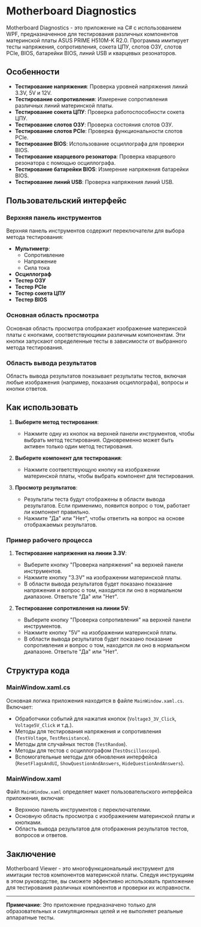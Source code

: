 # Motherboard Diagnostics

Motherboard Diagnostics - это приложение на C# с использованием WPF, предназначенное для тестирования различных компонентов материнской платы ASUS PRIME H510M-K R2.0. Программа имитирует тесты напряжения, сопротивления, сокета ЦПУ, слотов ОЗУ, слотов PCIe, BIOS, батарейки BIOS, линий USB и кварцевых резонаторов.

## Особенности

- **Тестирование напряжения**: Проверка уровней напряжения линий 3.3V, 5V и 12V.
- **Тестирование сопротивления**: Измерение сопротивления различных линий материнской платы.
- **Тестирование сокета ЦПУ**: Проверка работоспособности сокета ЦПУ.
- **Тестирование слотов ОЗУ**: Проверка состояния слотов ОЗУ.
- **Тестирование слотов PCIe**: Проверка функциональности слотов PCIe.
- **Тестирование BIOS**: Использование осциллографа для проверки BIOS.
- **Тестирование кварцевого резонатора**: Проверка кварцевого резонатора с помощью осциллографа.
- **Тестирование батарейки BIOS**: Измерение напряжения батарейки BIOS.
- **Тестирование линий USB**: Проверка напряжения линий USB.

## Пользовательский интерфейс

### Верхняя панель инструментов

Верхняя панель инструментов содержит переключатели для выбора метода тестирования:

- **Мультиметр**:
    - Сопротивление
    - Напряжение
    - Сила тока
- **Осциллограф**
- **Тестер ОЗУ**
- **Тестер PCIe**
- **Тестер сокета ЦПУ**
- **Тестер BIOS**

### Основная область просмотра

Основная область просмотра отображает изображение материнской платы с кнопками, соответствующими различным компонентам. Эти кнопки запускают определенные тесты в зависимости от выбранного метода тестирования.

### Область вывода результатов

Область вывода результатов показывает результаты тестов, включая любые изображения (например, показания осциллографа), вопросы и кнопки ответов.

## Как использовать

1. **Выберите метод тестирования**:
    - Нажмите одну из кнопок на верхней панели инструментов, чтобы выбрать метод тестирования. Одновременно может быть активен только один метод тестирования.

2. **Выберите компонент для тестирования**:
    - Нажмите соответствующую кнопку на изображении материнской платы, чтобы выбрать компонент для тестирования.

3. **Просмотр результатов**:
    - Результаты теста будут отображены в области вывода результатов. Если применимо, появится вопрос о том, работает ли компонент правильно.
    - Нажмите "Да" или "Нет", чтобы ответить на вопрос на основе отображаемых результатов.

### Пример рабочего процесса

1. **Тестирование напряжения на линии 3.3V**:
    - Выберите кнопку "Проверка напряжения" на верхней панели инструментов.
    - Нажмите кнопку "3.3V" на изображении материнской платы.
    - В области вывода результатов будет показано показание напряжения и вопрос о том, находится ли оно в нормальном диапазоне. Ответьте "Да" или "Нет".

2. **Тестирование сопротивления на линии 5V**:
    - Выберите кнопку "Проверка сопротивления" на верхней панели инструментов.
    - Нажмите кнопку "5V" на изображении материнской платы.
    - В области вывода результатов будет показано показание сопротивления и вопрос о том, находится ли оно в нормальном диапазоне. Ответьте "Да" или "Нет".

## Структура кода

### MainWindow.xaml.cs

Основная логика приложения находится в файле `MainWindow.xaml.cs`. Включает:

- Обработчики событий для нажатия кнопок (`Voltage3_3V_Click`, `Voltage5V_Click` и т.д.).
- Методы для тестирования напряжения и сопротивления (`TestVoltage`, `TestResistance`).
- Методы для случайных тестов (`TestRandom`).
- Методы для тестов с осциллографом (`TestOscilloscope`).
- Вспомогательные методы для обновления интерфейса (`ResetFlagsAndUI`, `ShowQuestionAndAnswers`, `HideQuestionAndAnswers`).

### MainWindow.xaml

Файл `MainWindow.xaml` определяет макет пользовательского интерфейса приложения, включая:

- Верхнюю панель инструментов с переключателями.
- Основную область просмотра с изображением материнской платы и кнопками.
- Область вывода результатов для отображения результатов тестов, вопросов и ответов.

## Заключение

Motherboard Viewer - это многофункциональный инструмент для имитации тестов компонентов материнской платы. Следуя инструкциям в этом руководстве, вы сможете эффективно использовать приложение для тестирования различных компонентов и проверки их исправности.

---

**Примечание**: Это приложение предназначено только для образовательных и симуляционных целей и не выполняет реальные аппаратные тесты.


